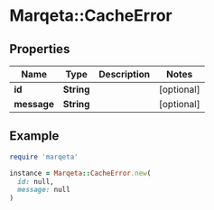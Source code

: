# Marqeta::CacheError

## Properties

| Name | Type | Description | Notes |
| ---- | ---- | ----------- | ----- |
| **id** | **String** |  | [optional] |
| **message** | **String** |  | [optional] |

## Example

```ruby
require 'marqeta'

instance = Marqeta::CacheError.new(
  id: null,
  message: null
)
```

